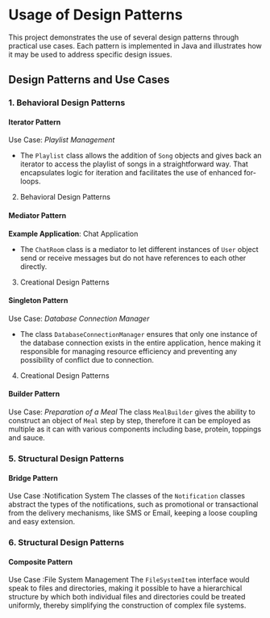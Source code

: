 # Usage of Design Patterns
This project demonstrates the use of several design patterns through practical use cases. Each pattern is implemented in Java and illustrates how it may be used to address specific design issues.
## Design Patterns and Use Cases

### 1. Behavioral Design Patterns

#### Iterator Pattern

Use Case: *Playlist Management*
- The `Playlist` class allows the addition of `Song` objects and gives back an iterator to access the playlist of songs in a straightforward way. That encapsulates logic for iteration and facilitates the use of enhanced for-loops.
2. Behavioral Design Patterns

 

#### Mediator Pattern

 

**Example Application**: Chat Application
- The `ChatRoom` class is a mediator to let different instances of `User` object send or receive messages but do not have references to each other directly.
3. Creational Design Patterns

#### Singleton Pattern

Use Case: *Database Connection Manager*
- The class `DatabaseConnectionManager` ensures that only one instance of the database connection exists in the entire application, hence making it responsible for managing resource efficiency and preventing any possibility of conflict due to connection.
4. Creational Design Patterns

#### Builder Pattern
Use Case: *Preparation of a Meal*
The class `MealBuilder` gives the ability to construct an object of `Meal` step by step, therefore it can be employed as multiple as it can with various components including base, protein, toppings and sauce.
### 5. Structural Design Patterns

#### Bridge Pattern

Use Case :Notification System
The classes of the `Notification` classes abstract the types of the notifications, such as promotional or transactional from the delivery mechanisms, like SMS or Email, keeping a loose coupling and easy extension.
### 6. Structural Design Patterns

#### Composite Pattern

Use Case :File System Management
The `FileSystemItem` interface would speak to files and directories, making it possible to have a hierarchical structure by which both individual files and directories could be treated uniformly, thereby simplifying the construction of complex file systems.
